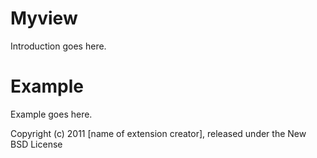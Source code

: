 Myview
======

Introduction goes here.


Example
=======

Example goes here.


Copyright (c) 2011 [name of extension creator], released under the New BSD License
